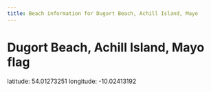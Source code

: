 ```yaml
---
title: Beach information for Dugort Beach, Achill Island, Mayo
---
```

# Dugort Beach, Achill Island, Mayo <span class="material-icons blue-flag">flag</span>

<div class="location-info">latitude: 54.01273251 longitude: -10.02413192</div>
<div id="met-eireann-warnings" onload="get_met_eireann_warnings(EI20)"></div>
<div></div>